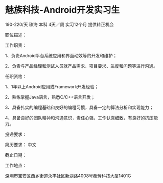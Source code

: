 # 魅族科技-Android开发实习生

190-220/天 珠海 本科 4天／周 实习12个月 提供转正机会

职位描述：

工作职责：

1、负责Android平台系统应用和界面动效等的开发和维护；

2、负责与产品经理和测试人员就产品需求、项目要求、进度和问题等进行沟通。

任职资格：

1、1年以上Android应用或Framework开发经验；

2、熟练掌握Java语言，熟悉C/C++语言开发；

3、具备扎实的编程基础和良好的编程习惯，具备一定的算法分析和实现能力；

4、具备良好的团队精神和沟通意识，责任心强，工作认真细致，有良好的抗压能力。

投递要求：

简历要求： 中文

截止日期：

工作地点：

深圳市宝安区西乡街道永丰社区新湖路4008号蘅芳科技大厦1401G